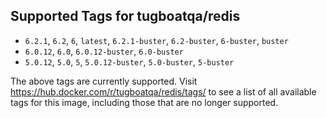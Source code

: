 ## Supported Tags for tugboatqa/redis

* `6.2.1`, `6.2`, `6`, `latest`, `6.2.1-buster`, `6.2-buster`, `6-buster`, `buster`
* `6.0.12`, `6.0`, `6.0.12-buster`, `6.0-buster`
* `5.0.12`, `5.0`, `5`, `5.0.12-buster`, `5.0-buster`, `5-buster`

The above tags are currently supported. Visit https://hub.docker.com/r/tugboatqa/redis/tags/ to see a list of all available tags for this image, including those that are no longer supported.
